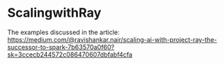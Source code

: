 # ScalingwithRay

The examples discussed in the article: https://medium.com/@ravishankar.nair/scaling-ai-with-project-ray-the-successor-to-spark-7b63570a0f60?sk=3ccecb244572c086470607dbfabf4cfa
